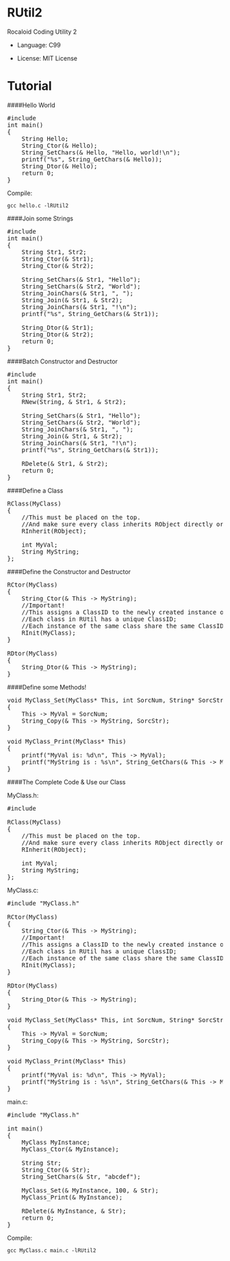 RUtil2
======

Rocaloid Coding Utility 2

* Language: C99

* License: MIT License

Tutorial
===

####Hello World

<pre>
#include <RUtil2.h>
int main()
{
    String Hello;
    String_Ctor(& Hello);
    String_SetChars(& Hello, "Hello, world!\n");
    printf("%s", String_GetChars(& Hello));
    String_Dtor(& Hello);
    return 0;
}
</pre>

Compile:

    gcc hello.c -lRUtil2

####Join some Strings

<pre>
#include <RUtil2.h>
int main()
{
    String Str1, Str2;
    String_Ctor(& Str1);
    String_Ctor(& Str2);

    String_SetChars(& Str1, "Hello");
    String_SetChars(& Str2, "World");
    String_JoinChars(& Str1, ", ");
    String_Join(& Str1, & Str2);
    String_JoinChars(& Str1, "!\n");
    printf("%s", String_GetChars(& Str1));

    String_Dtor(& Str1);
    String_Dtor(& Str2);
    return 0;
}
</pre>

####Batch Constructor and Destructor

<pre>
#include <RUtil2.h>
int main()
{
    String Str1, Str2;
    RNew(String, & Str1, & Str2);

    String_SetChars(& Str1, "Hello");
    String_SetChars(& Str2, "World");
    String_JoinChars(& Str1, ", ");
    String_Join(& Str1, & Str2);
    String_JoinChars(& Str1, "!\n");
    printf("%s", String_GetChars(& Str1));

    RDelete(& Str1, & Str2);
    return 0;
}
</pre>

####Define a Class

<pre>
RClass(MyClass)
{
    //This must be placed on the top.
    //And make sure every class inherits RObject directly or indirectly.
    RInherit(RObject);

    int MyVal;
    String MyString;
};
</pre>

####Define the Constructor and Destructor

<pre>
RCtor(MyClass)
{
    String_Ctor(& This -> MyString);
    //Important!
    //This assigns a ClassID to the newly created instance of MyClass.
    //Each class in RUtil has a unique ClassID;
    //Each instance of the same class share the same ClassID.
    RInit(MyClass);
}

RDtor(MyClass)
{
    String_Dtor(& This -> MyString);
}
</pre>

####Define some Methods!

<pre>
void MyClass_Set(MyClass* This, int SorcNum, String* SorcStr)
{
    This -> MyVal = SorcNum;
    String_Copy(& This -> MyString, SorcStr);
}

void MyClass_Print(MyClass* This)
{
    printf("MyVal is: %d\n", This -> MyVal);
    printf("MyString is : %s\n", String_GetChars(& This -> MyString));
}
</pre>

####The Complete Code & Use our Class

MyClass.h:

<pre>
#include <RUtil2.h>

RClass(MyClass)
{
    //This must be placed on the top.
    //And make sure every class inherits RObject directly or indirectly.
    RInherit(RObject);

    int MyVal;
    String MyString;
};
</pre>

MyClass.c:

<pre>
#include "MyClass.h"

RCtor(MyClass)
{
    String_Ctor(& This -> MyString);
    //Important!
    //This assigns a ClassID to the newly created instance of MyClass.
    //Each class in RUtil has a unique ClassID;
    //Each instance of the same class share the same ClassID.
    RInit(MyClass);
}

RDtor(MyClass)
{
    String_Dtor(& This -> MyString);
}

void MyClass_Set(MyClass* This, int SorcNum, String* SorcStr)
{
    This -> MyVal = SorcNum;
    String_Copy(& This -> MyString, SorcStr);
}

void MyClass_Print(MyClass* This)
{
    printf("MyVal is: %d\n", This -> MyVal);
    printf("MyString is : %s\n", String_GetChars(& This -> MyString));
}
</pre>

main.c:

<pre>
#include "MyClass.h"

int main()
{
    MyClass MyInstance;
    MyClass_Ctor(& MyInstance);

    String Str;
    String_Ctor(& Str);
    String_SetChars(& Str, "abcdef");

    MyClass_Set(& MyInstance, 100, & Str);
    MyClass_Print(& MyInstance);

    RDelete(& MyInstance, & Str);
    return 0;
}
</pre>

Compile:

    gcc MyClass.c main.c -lRUtil2
